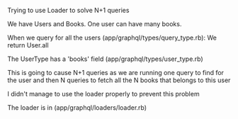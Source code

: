 Trying to use Loader to solve N+1 queries

We have Users and Books.
One user can have many books.

When we query for all the users (app/graphql/types/query_type.rb):
  We return User.all
  
  The UserType has a 'books' field (app/graphql/types/user_type.rb)
  
  This is going to cause N+1 queries as we are running one query to find for the user and then N queries to fetch all the N books that belongs to this user
  
  I didn't manage to use the loader properly to prevent this problem
  
  The loader is in (app/graphql/loaders/loader.rb)
